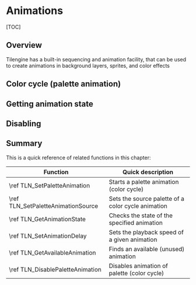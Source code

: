 # Animations

[TOC]

## Overview

Tilengine has a built-in sequencing and animation facility, that can be used to create animations in background layers, sprites, and color effects

## Color cycle (palette animation)

## Getting animation state

## Disabling

## Summary

This is a quick reference of related functions in this chapter:

|Function                            | Quick description
|------------------------------------|-------------------------------------
|\ref TLN_SetPaletteAnimation        | Starts a palette animation (color cycle)
|\ref TLN_SetPaletteAnimationSource  | Sets the source palette of a color cycle animation
|\ref TLN_GetAnimationState          | Checks the state of the specified animation
|\ref TLN_SetAnimationDelay          | Sets the playback speed of a given animation
|\ref TLN_GetAvailableAnimation      | Finds an available (unused) animation
|\ref TLN_DisablePaletteAnimation    | Disables animation of palette (color cycle)
